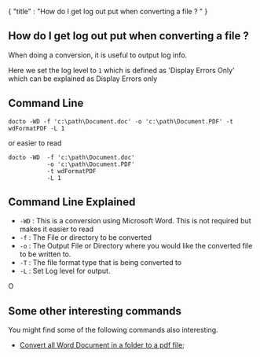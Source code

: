 {
    "title" : "How do I get log out put when converting a file ? " 
}

How do I get log out put when converting a file ?         
-

When doing a conversion, it is useful to output log info.     

Here we set the log level to `1` which is  defined as 'Display Errors Only' which can be explained as Display Errors only

Command Line 
-

 ````
 docto -WD -f 'c:\path\Document.doc' -o 'c:\path\Document.PDF' -t wdFormatPDF -L 1
 ````
 or easier to read
 ````
 docto -WD  -f 'c:\path\Document.doc' 
            -o 'c:\path\Document.PDF' 
            -t wdFormatPDF 
            -L 1
 ````

Command Line Explained 
-

 - `-WD` :  This is a conversion using Microsoft Word.  This is not required but makes it easier to read
 - `-f` :  The File or directory to be converted 
 - `-o` :  The Output File or Directory where you would like the converted file to be written to.
 - `-T` :  The file format type that is being converted to
 - `-L` :  Set Log level for output.

O


Some other interesting commands
-

You might find some of the following commands also interesting.

- [Convert all Word Document in a folder to a pdf file](ConvertDirDocToFilepdf.md);
    

